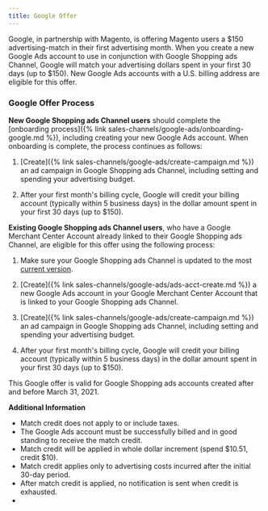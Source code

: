 ```yaml
---
title: Google Offer
---
```



Google, in partnership with Magento, is offering Magento users a $150 advertising-match in their first advertising month. When you create a new Google Ads account to use in conjunction with Google Shopping ads Channel, Google will match your advertising dollars spent in your first 30 days (up to $150). New Google Ads accounts with a U.S. billing address are eligible for this offer.

### Google Offer Process

**New Google Shopping ads Channel users** should complete the [onboarding process]({% link sales-channels/google-ads/onboarding-google.md %}), including creating your new Google Ads account. When onboarding is complete, the process continues as follows:

1. [Create]({% link sales-channels/google-ads/create-campaign.md %}) an ad campaign in Google Shopping ads Channel, including setting and spending your advertising budget.

1. After your first month's billing cycle, Google will credit your billing account (typically within 5 business days) in the dollar amount spent in your first 30 days (up to $150).

**Existing Google Shopping ads Channel users**, who have a Google Merchant Center Account already linked to their Google Shopping ads Channel, are eligible for this offer using the following process:

1. Make sure your Google Shopping ads Channel is updated to the most [current version](https://devdocs.magento.com/extensions/google-shopping-ads/release-notes/).

1. [Create]({% link sales-channels/google-ads/ads-acct-create.md %}) a new Google Ads account in your Google Merchant Center Account that is linked to your Google Shopping ads Channel.

1. [Create]({% link sales-channels/google-ads/create-campaign.md %}) an ad campaign in Google Shopping ads Channel, including setting and spending your advertising budget.

1. After your first month's billing cycle, Google will credit your billing account (typically within 5 business days) in the dollar amount spent in your first 30 days (up to $150).

This Google offer is valid for Google Shopping ads accounts created after <date> and before March 31, 2021.

**Additional Information**

- Match credit does not apply to or include taxes.
- The Google Ads account must be successfully billed and in good standing to receive the match credit.
- Match credit will be applied in whole dollar increment (spend $10.51, credit $10).
- Match credit applies only to advertising costs incurred after the initial 30-day period.
- After match credit is applied, no notification is sent when credit is exhausted.
- 
